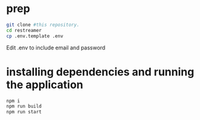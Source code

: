 # prep

```bash
git clone #this repository.
cd restreamer
cp .env.template .env
```
Edit .env to include email and password

# installing dependencies and running the application

```bash
npm i
npm run build
npm run start
```